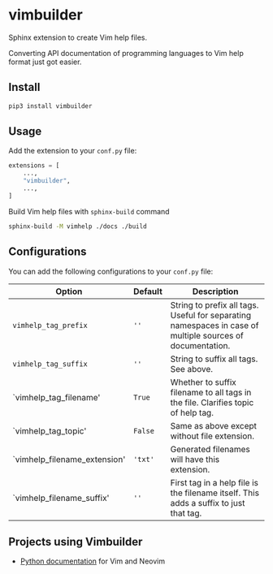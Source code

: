 # vimbuilder

Sphinx extension to create Vim help files.

Converting API documentation of programming languages to Vim help format just
got easier.

## Install

```sh
pip3 install vimbuilder
```

## Usage

Add the extension to your `conf.py` file:
```python
extensions = [
    ...,
    "vimbuilder",
    ...,
]
```

Build Vim help files with `sphinx-build` command

```sh
sphinx-build -M vimhelp ./docs ./build
```

## Configurations

You can add the following configurations to your `conf.py` file:

Option|Default|Description
------|-------|-----------
`vimhelp_tag_prefix`|`''`|String to prefix all tags. Useful for separating namespaces in case of multiple sources of documentation.
`vimhelp_tag_suffix`|`''`|String to suffix all tags. See above.
`vimhelp_tag_filename'|`True`|Whether to suffix filename to all tags in the file. Clarifies topic of help tag.
`vimhelp_tag_topic'|`False`|Same as above except without file extension.
`vimhelp_filename_extension'|`'txt'`|Generated filenames will have this extension.
`vimhelp_filename_suffix'|`''`|First tag in a help file is the filename itself. This adds a suffix to just that tag.

## Projects using Vimbuilder

- [Python documentation](https://github.com/girishji/pythondoc.vim) for Vim and Neovim

